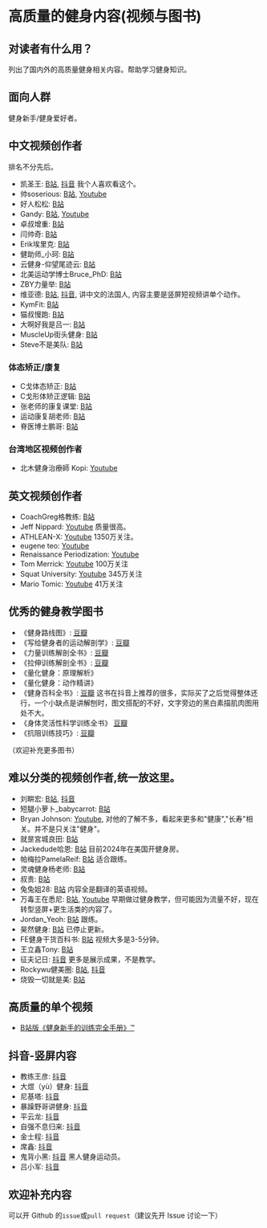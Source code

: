 # 高质量的健身内容(视频与图书)

## 对读者有什么用？
列出了国内外的高质量健身相关内容。帮助学习健身知识。  

## 面向人群
健身新手/健身爱好者。  


## 中文视频创作者
排名不分先后。

- 凯圣王: [B站](https://space.bilibili.com/2100737396/video), [抖音](https://www.douyin.com/user/MS4wLjABAAAAjnKGbRiPmA8tqEn8WAWSqr89M7HQhpxsJdXdgM6bebf2c9pxX4GRBWG9I6GmppEA) 我个人喜欢看这个。
- 帅soserious: [B站](https://space.bilibili.com/66391032/video), [Youtube](https://www.youtube.com/@shuaisoserious/videos)
- 好人松松: [B站](https://space.bilibili.com/2078781964/video)
- Gandy: [B站](https://space.bilibili.com/378067652/video), [Youtube](https://www.youtube.com/@gandy2748/videos)
- 卓叔增重: [B站](https://space.bilibili.com/22423090/video)
- 闫帅奇: [B站](https://space.bilibili.com/434378423/video)
- Erik埃里克: [B站](https://space.bilibili.com/23640791/video)
- 健助师_小珂: [B站](https://space.bilibili.com/330325021/video)
- 云健身-仰望尾迹云: [B站](https://space.bilibili.com/1879203169/video)
- 北美运动学博士Bruce_PhD: [B站](https://space.bilibili.com/1387592680/video)
- ZBY力量举: [B站](https://space.bilibili.com/236094881/video)
- 维亚德: [B站](https://space.bilibili.com/1745356376/video), [抖音](https://www.douyin.com/user/MS4wLjABAAAAfasLItGfE2JlNCp1I68JVtv4M5P0IMKfcxqt7bCgO44), 讲中文的法国人, 内容主要是竖屏短视频讲单个动作。
- KymFit: [B站](https://space.bilibili.com/18143977/video)
- 猫叔慢跑: [B站](https://space.bilibili.com/13716885/video)
- 大啊好我是吕一: [B站](https://space.bilibili.com/109590605/video)
- MuscleUp街头健身: [B站](https://space.bilibili.com/260509354/video)
- Steve不是美队: [B站](https://space.bilibili.com/2507562/video)


### 体态矫正/康复
- C戈体态矫正: [B站](https://space.bilibili.com/489117797/video)
- C戈形体矫正逻辑: [B站](https://space.bilibili.com/288606363/video)
- 张老师的康复课堂: [B站](https://space.bilibili.com/1160603797/video)
- 运动康复胡老师: [B站](https://space.bilibili.com/402136145/video)
- 脊医博士鹏哥: [B站](https://space.bilibili.com/408907896/video)

### 台湾地区视频创作者
- 北木健身治療師 Kopi: [Youtube](https://www.youtube.com/@beiimu/videos)


## 英文视频创作者
- CoachGreg格教练: [B站](https://space.bilibili.com/1070980577/video)
- Jeff Nippard: [Youtube](https://www.youtube.com/@JeffNippard) 质量很高。
- ATHLEAN-X: [Youtube](https://www.youtube.com/@athleanx) 1350万关注。
- eugene teo: [Youtube](https://www.youtube.com/@coacheugeneteo/videos)
- Renaissance Periodization: [Youtube](https://www.youtube.com/@RenaissancePeriodization)
- Tom Merrick: [Youtube](https://www.youtube.com/@BodyweightWarrior/videos) 100万关注
- Squat University: [Youtube](https://www.youtube.com/@SquatUniversity/videos) 345万关注
- Mario Tomic: [Youtube](https://www.youtube.com/@MarioTomicOfficial/videos) 41万关注


## 优秀的健身教学图书
- 《健身路线图》: [豆瓣](https://book.douban.com/subject/36193374/)
- 《写给健身者的运动解剖学》: [豆瓣](https://book.douban.com/subject/36383532/)
- 《力量训练解剖全书》: [豆瓣](https://book.douban.com/subject/35619733/)
- 《拉伸训练解剖全书》: [豆瓣](https://book.douban.com/subject/36539840/)
- 《量化健身：原理解析》
- 《量化健身：动作精讲》
- 《健身百科全书》: [豆瓣](https://book.douban.com/subject/36581433/) 这书在抖音上推荐的很多，实际买了之后觉得整体还行，一个小缺点是讲解刨时，图文搭配的不好，文字旁边的黑白素描肌肉图用处不大。
- 《身体灵活性科学训练全书》 [豆瓣](https://book.douban.com/subject/35534561/)
- 《抗阻训练技巧》: [豆瓣](https://book.douban.com/subject/36519750/)

（欢迎补充更多图书）


## 难以分类的视频创作者,统一放这里。

- 刘畊宏: [B站](https://space.bilibili.com/516314775/video), [抖音](https://www.douyin.com/user/MS4wLjABAAAASwhiL0bRi1X_zs7UhAIO2udbD1F_XKrsJMOaukl1Io4?vid=7337206216893959434)
- 短腿小萝卜_babycarrot: [B站](https://space.bilibili.com/349219867/video)
- Bryan Johnson: [Youtube](https://www.youtube.com/@BryanJohnson), 对他的了解不多，看起来更多和"健康","长寿"相关。并不是只关注"健身"。
- 就昰宮城良田: [B站](https://space.bilibili.com/385529979/video)
- Jackedude哈恩: [B站](https://space.bilibili.com/430769865/video) 目前2024年在美国开健身房。
- 帕梅拉PamelaReif: [B站](https://space.bilibili.com/604003146/video) 适合跟练。
- 灵魂健身杨老师: [B站](https://space.bilibili.com/16419172/video)
- 叔贵: [B站](https://space.bilibili.com/1531707/video)
- 兔兔姐28: [B站](https://space.bilibili.com/12333557/video) 内容全是翻译的英语视频。
- 万毒王在悉尼: [B站](https://space.bilibili.com/594893550/video), [Youtube](https://www.youtube.com/@wanduwang/videos) 早期做过健身教学，但可能因为流量不好，现在转型竖屏+更生活类的内容了。
- Jordan_Yeoh: [B站](https://space.bilibili.com/1367637650?spm_id_from=333.337.search-card.all.click) 跟练。
- 昊然健身: [B站](https://space.bilibili.com/399888740/video) 已停止更新。
- FE健身干货百科书: [B站](https://space.bilibili.com/34782728/video) 视频大多是3-5分钟。
- 王立鑫Tony: [B站](https://space.bilibili.com/486682064/video)
- 征夫记日: [抖音](https://www.douyin.com/user/MS4wLjABAAAAwn0qrOd-560sxQp0rbgEd3ZwJ6sqSswuWWIxq96RbQ1ZTDTWem8B4aMfMTQ_CHGS) 更多是展示成果，不是教学。
- Rockywu健美圈: [B站](https://space.bilibili.com/1276328145/video), [抖音](https://www.douyin.com/user/MS4wLjABAAAAx9DPMNzkbJPUiVl7ilkjTFFjHHLRRhutTxeWpjqg0Ak)
- 烧毁一切就是美: [B站](https://space.bilibili.com/1024129080/video) 

## 高质量的单个视频
- [B站版《健身新手的训练完全手册》™](https://www.bilibili.com/video/BV1Hk4y187jF/?spm_id_from=333.999.0.0&vd_source=b62a010489c78c6b1355911db71527bc) 


## 抖音-竖屏内容
- 教练王彦: [抖音](https://www.douyin.com/user/MS4wLjABAAAANL0wV0bWWjo_qI9FiSF5DYtumNI_Ru9DLg4C8yfWBX8?vid=7337203579708575003)
- 大煜（yù）健身: [抖音](https://www.douyin.com/user/MS4wLjABAAAA5pCnwYMo7ku9VatArsmedr1faKbT07gbFBX6bSZQ5rg)
- 尼基塔: [抖音](https://www.douyin.com/user/MS4wLjABAAAA0y6GHgR3h5Qc7LsdoENBds3YrNlpdHCxCrHprorloC8)
- 暴躁野哥讲健身: [抖音](https://www.douyin.com/user/MS4wLjABAAAAi9ofAl28XjZis_DX9EHXzUcmFzQNxw-mkYdUlxrvwqo-jQ4CS2vLn67MGvJrWCJi)  
- 平云龙: [抖音](https://www.douyin.com/user/MS4wLjABAAAA-rR3eZAlgTeF0auoIeEc6F5ZNSIm0A38whpWDZtez0w)
- 自强不息归来: [抖音](https://www.douyin.com/user/MS4wLjABAAAAYdFkMeGeCcdQy1_xMAmFliVqdwFz2RVMB38V3g9lDJc)
- 金士程: [抖音](https://www.douyin.com/user/MS4wLjABAAAA9tXy09iTw4cp8GNBT0HCwZ_-rbHOrlQlxhw5FZKHrSw)
- 席鑫: [抖音](https://www.douyin.com/user/MS4wLjABAAAAqJahTvivbb6IiAXo2ZVzpLzULH7X3weZX0ob1hncD5Y)
- 鬼背小黑: [抖音](https://www.douyin.com/user/MS4wLjABAAAAlasluTSlkZF-RAQhHdeatNMItdynOTwxPh3KDJzcFmk) 黑人健身运动员。
- 吕小军: [抖音](https://www.douyin.com/user/MS4wLjABAAAAh72VGGPFMtwgcU3OWtyt9cphvbel04BUkTwC_usP1yw)

<!-- 
## 知名人物
- 陈康: [抖音](https://www.douyin.com/user/MS4wLjABAAAAB9pbYfq9pm6yX_CYkyHyaneW5ST9bCbtHomL0RJK2T0)

### 本列表不收录搞笑,抽象,生活类,有争议,以及其他与健身教学完全无关的内容，例子:
- 马哥巨离谱: [B站](https://space.bilibili.com/298054634/video) 转型到拍短剧了。
- 吴彦祖秃顶版: [B站](https://space.bilibili.com/411379495/video) 人很有实力，但是整天拍吃汉堡的视频，可能50个视频里夹一个正经健身教学，信息密度太低，喜欢看乐子的可以关注，正经学习的不推荐。
- 常熟阿诺: 不要花任何时间了解其人其事，浪费你的时间。
- 街健呆木头
- 麦蔻: [抖音](https://www.douyin.com/user/MS4wLjABAAAABEWvGuCuE0dm3SkJ4ypAif3LdeUZkJxyxqj9vph51vs70kEZVzSbPwTYG77fTU3L)
- 李亚强: [抖音](https://www.douyin.com/user/MS4wLjABAAAAcwX9HB3fKZSL7xfRP2MhH4zsk_QADgPGLXM4GeY_S4Q)
- 鹿晨辉: [抖音](https://www.douyin.com/user/MS4wLjABAAAA_eO0pf-jsN-J_AYRcbgAyWsOO5STIziSFlBPyJIusjo)
- PT健身华哥: [抖音](https://www.douyin.com/user/MS4wLjABAAAAsXNghwdTOenKchYb-LdYmoB5ouq9WB1AYKyDyIZGmQ-QrJUZJPxHEgOI32plz-hI)
- 昆图斯
- 李维刚: [抖音](https://www.douyin.com/user/MS4wLjABAAAAVFKSxWhh1QJvhwhVJ8I97fGr94EPqXQCAauayzifMxE)
- 周六野Zoey: 貌似此人有一定争议，具体细节我不清楚。
- 韩小四AprilHan [B站](https://space.bilibili.com/369750017/video)
- 嘴哥 [抖音](https://www.douyin.com/user/MS4wLjABAAAAiB6GcfTolyVWY_xlrzOMsgnibS8SdNB3ATDKVCj4TV0)
- 鸽武缘
-->

## 欢迎补充内容
可以开 Github 的`issue`或`pull request`（建议先开 Issue 讨论一下）